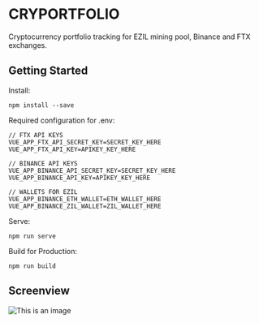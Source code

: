 # CRYPORTFOLIO
 
Cryptocurrency portfolio tracking for EZIL mining pool, Binance and FTX exchanges.

## Getting Started

Install:
```
npm install --save
```
Required configuration for .env:

```
// FTX API KEYS
VUE_APP_FTX_API_SECRET_KEY=SECRET_KEY_HERE
VUE_APP_FTX_API_KEY=APIKEY_KEY_HERE

// BINANCE API KEYS
VUE_APP_BINANCE_API_SECRET_KEY=SECRET_KEY_HERE
VUE_APP_BINANCE_API_KEY=APIKEY_KEY_HERE

// WALLETS FOR EZIL
VUE_APP_BINANCE_ETH_WALLET=ETH_WALLET_HERE
VUE_APP_BINANCE_ZIL_WALLET=ZIL_WALLET_HERE
```
Serve:
```
npm run serve
```

Build for Production:
```
npm run build
```
## Screenview
![This is an image](https://repository-images.githubusercontent.com/485022930/b9655c00-f83c-4317-b0c8-0f2f0f47ec84)